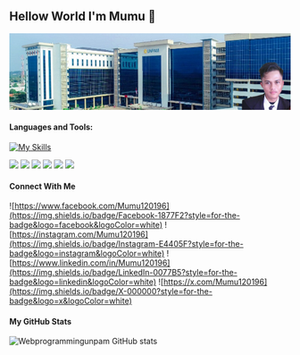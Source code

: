 ## Hellow World I'm Mumu 👋
![Mumu](img/mumu.png)

#### Languages and Tools:

[![My Skills](https://skillicons.dev/icons?i=html,css,js,php,bootstrap,laravel,&theme=light)](https://skillicons.dev)

<img src="https://img.shields.io/badge/HTML5-E34F26?style=for-the-badge&logo=html5&logoColor=white" /> <img src="https://img.shields.io/badge/CSS3-1572B6?style=for-the-badge&logo=css3&logoColor=white" />
<img src="https://img.shields.io/badge/JavaScript-323330?style=for-the-badge&logo=javascript&logoColor=F7DF1E" />
<img src="https://img.shields.io/badge/PHP-777BB4?style=for-the-badge&logo=php&logoColor=white" />
<img src="https://img.shields.io/badge/Bootstrap-563D7C?style=for-the-badge&logo=bootstrap&logoColor=white" />
<img src="https://img.shields.io/badge/Laravel-FF2D20?style=for-the-badge&logo=laravel&logoColor=white" />


#### Connect With Me
![https://www.facebook.com/Mumu120196](https://img.shields.io/badge/Facebook-1877F2?style=for-the-badge&logo=facebook&logoColor=white)
![https://instagram.com/Mumu120196](https://img.shields.io/badge/Instagram-E4405F?style=for-the-badge&logo=instagram&logoColor=white)
![https://www.linkedin.com/in/Mumu120196](https://img.shields.io/badge/LinkedIn-0077B5?style=for-the-badge&logo=linkedin&logoColor=white)
![https://x.com/Mumu120196](https://img.shields.io/badge/X-000000?style=for-the-badge&logo=x&logoColor=white)


#### My GitHub Stats

![Webprogrammingunpam GitHub stats](https://github-readme-stats.vercel.app/api?username=Webprogrammingunpam&show_icons=true&bg_color=00000000)


<!--
**webprogrammingunpam/Webprogrammingunpam** is a ✨ _special_ ✨ repository because its `README.md` (this file) appears on your GitHub profile.

Here are some ideas to get you started:

- 🔭 I’m currently working on ...
- 🌱 I’m currently learning ...
- 👯 I’m looking to collaborate on ...
- 🤔 I’m looking for help with ...
- 💬 Ask me about ...
- 📫 How to reach me: ...
- 😄 Pronouns: ...
- ⚡ Fun fact: ...
-->
<!--
**webprogrammingunpam/Webprogrammingunpam** is a ✨ _special_ ✨ repository because its `README.md` (this file) appears on your GitHub profile.

Here are some ideas to get you started:

- 🔭 I’m currently working on ...
- 🌱 I’m currently learning ...
- 👯 I’m looking to collaborate on ...
- 🤔 I’m looking for help with ...
- 💬 Ask me about ...
- 📫 How to reach me: ...
- 😄 Pronouns: ...
- ⚡ Fun fact: ...
-->
